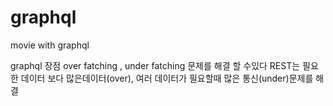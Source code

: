 # graphql
movie with graphql

graphql 장점 
over fatching  , under fatching 문제를 해결 할 수있다 
REST는 필요한 데이터 보다 많은데이터(over), 
여러 데이터가 필요할때 많은 통신(under)문제를 해결
